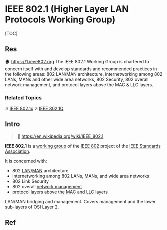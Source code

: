 # IEEE 802.1 (Higher Layer LAN Protocols Working Group)

[TOC]



## Res
🏠 https://1.ieee802.org
The IEEE 802.1 Working Group is chartered to concern itself with and develop standards and recommended practices in the following areas: 802 LAN/MAN architecture, internetworking among 802 LANs, MANs and other wide area networks, 802 Security, 802 overall network management, and protocol layers above the MAC & LLC layers.


### Related Topics
↗ [IEEE 802.1x](../../../../../../CyberSecurity/Network%20Security/Network%20Security%20Mechanisms/🏇%20Network%20Security%20Protocol%20Stacks/🔌%20Physical%20(Link)%20Layer%20Security/📌%20Physical%20&%20Link%20Layer%20Standards/IEEE%20802.1x/IEEE%20802.1x.md)
↗ [IEEE 802.1Q](../vLAN%20&%20VxLAN/📌%20IEEE%20802.1Q/IEEE%20802.1Q.md)



## Intro
> 🔗 https://en.wikipedia.org/wiki/IEEE_802.1

**IEEE 802.1** is a [working group](https://en.wikipedia.org/wiki/Working_group "Working group") of the [IEEE 802](https://en.wikipedia.org/wiki/IEEE_802 "IEEE 802") project of the [IEEE Standards Association](https://en.wikipedia.org/wiki/IEEE_Standards_Association "IEEE Standards Association").

It is concerned with:
- 802 [LAN](https://en.wikipedia.org/wiki/Local_area_network "Local area network")/[MAN](https://en.wikipedia.org/wiki/Metropolitan_area_network "Metropolitan area network") architecture
- internetworking among 802 LANs, MANs, and wide area networks
- 802 Link Security
- 802 overall [network management](https://en.wikipedia.org/wiki/Network_management "Network management")
- protocol layers above the [MAC](https://en.wikipedia.org/wiki/Media_Access_Control "Media Access Control") and [LLC](https://en.wikipedia.org/wiki/Logical_link_control "Logical link control") layers

LAN/MAN bridging and management. Covers management and the lower sub-layers of OSI Layer 2,



## Ref

